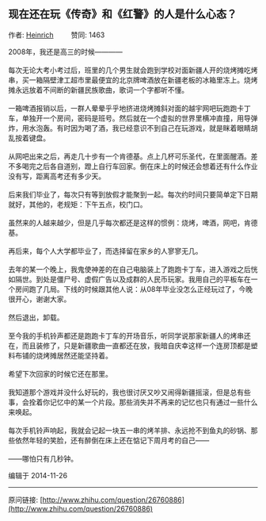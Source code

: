 ## 现在还在玩《传奇》和《红警》的人是什么心态？

作者: [Heinrich](http://www.zhihu.com/people/Erdnussoelbearbeiter)&nbsp;&nbsp;&nbsp;&nbsp;&nbsp;&nbsp;&nbsp;&nbsp; 赞同: 1463


2008年，我还是高三的时候————<br><br>每次无论大考小考过后，班里的几个男生就会跑到学校对面新疆人开的烧烤摊吃烤串，买一箱隔壁津工超市里最便宜的北京牌啤酒放在新疆老板的冰箱里冻上。烧烤摊永远放着不间断的新疆民族歌曲，歌词一个字都听不懂。<br><br>一箱啤酒报销以后，一群人晕晕乎乎地挤进烧烤摊斜对面的越宇网吧玩跑跑卡丁车，单独开一个房间，密码是班号。然后就在一个虚拟的世界里横冲直撞，用导弹炸，用水泡轰。有时因为喝了酒，我已经意识不到自己在玩游戏，就是眯着眼睛胡乱按着键盘。<br><br>从网吧出来之后，再走几十步有一个肯德基。点上几杯可乐圣代，在里面醒酒。差不多喝完之后各自道别，蹬上自行车回家。倒在床上的时候还会想着还有什么作业没有写，距离高考还有多少天。<br><br>后来我们毕业了，每次只有等到放假才能聚到一起。每次约时间只要简单定下日期就好，其他的，老规矩：下午五点，校门口。<br><br>虽然来的人越来越少，但是几乎每次都还是这样的惯例：烧烤，啤酒，网吧，肯德基。<br><br>再后来，每个人大学都毕业了，而选择留在家乡的人寥寥无几。<br><br>去年的某一个晚上，我鬼使神差的在自己电脑装上了跑跑卡丁车，进入游戏之后恍如隔世。到处是僵尸号、虚假广告以及成群的人民币玩家。我用自己的平板车在一个房间跑了几局。下线的时候跟其他人说：从08年毕业没怎么正经玩过了，今晚很开心，谢谢大家。<br><br>然后退出，卸载。<br><br>至今我的手机铃声都还是跑跑卡丁车的开场音乐，听同学说那家新疆人的烤串还在，而且装修了，只是新疆歌曲一直都还在放，我暗自庆幸这样一个连房顶都是塑料布铺的烧烤摊居然还能坚持着。<br><br>希望下次回家的时候它还在那里。<br><br>我知道那个游戏并没什么好玩的，我也很讨厌又吵又闹得新疆摇滚，但是总有些事，会拴着你记忆中的某一个片段。那些消失并不再来的记忆也只有通过一些什么来唤起。<br><br>每次手机铃声响起，我就会记起一块五一串的烤羊排、永远抢不到鱼丸的砂锅、那些依然年轻的笑脸，还有醉倒在床上还在惦记下周月考的自己——<br><br>——哪怕只有几秒钟。



编辑于 2014-11-26



---
原问链接: [http://www.zhihu.com/question/26760886](http://www.zhihu.com/question/26760886)